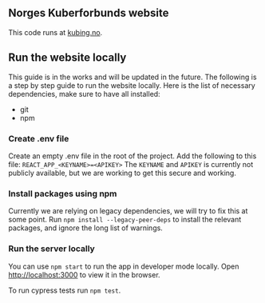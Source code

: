 ## Norges Kuberforbunds website
This code runs at [kubing.no](https://kubing.no).

## Run the website locally
This guide is in the works and will be updated in the future.
The following is a step by step guide to run the website locally.
Here is the list of necessary dependencies, make sure to have all installed:
* git
* npm

### Create .env file
Create an empty .env file in the root of the project.
Add the following to this file: `REACT_APP_<KEYNAME>=<APIKEY>`
The `KEYNAME` and `APIKEY` is currently not publicly available, but we are working to get this secure and working.

### Install packages using npm
Currently we are relying on legacy dependencies, we will try to fix this at some point.
Run `npm install --legacy-peer-deps` to install the relevant packages, and ignore the long list of warnings.

### Run the server locally
You can use `npm start` to run the app in developer mode locally.
Open [http://localhost:3000](http://localhost:3000) to view it in the browser.

To run cypress tests run `npm test`.
